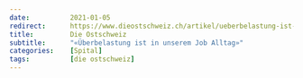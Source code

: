 ```yaml
---
date:          2021-01-05
redirect:      https://www.dieostschweiz.ch/artikel/ueberbelastung-ist-in-unserem-job-alltag-r6lOrbG
title:         Die Ostschweiz
subtitle:      "«Überbelastung ist in unserem Job Alltag»"
categories:    [Spital]
tags:          [die ostschweiz]
---
```

